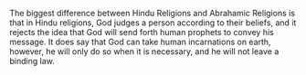 The biggest difference between Hindu Religions and Abrahamic Religions is that in Hindu religions, God judges a person according to their beliefs, and it rejects the idea that God will send forth human prophets to convey his message. It does say that God can take human incarnations on earth, however, he will only do so when it is necessary, and he will not leave a binding law.

